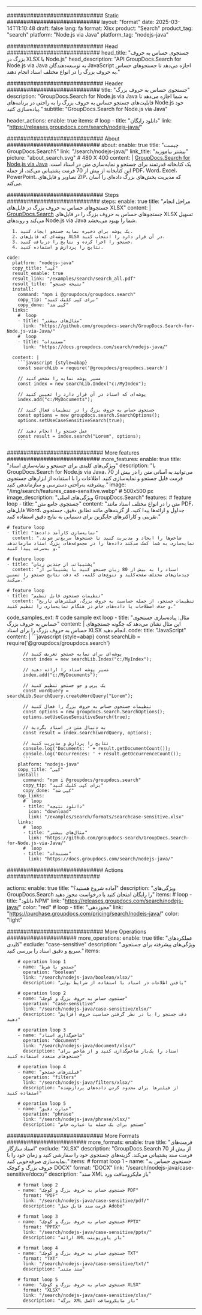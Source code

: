 
---
############################# Static ############################
layout: "format"
date:  2025-03-14T11:10:48
draft: false
lang: fa
format: Xlsx
product: "Search"
product_tag: "search"
platform: "Node.js via Java"
platform_tag: "nodejs-java"

############################# Head ############################
head_title: "جستجوی حساس به حروف بزرگ در XLSX با Node.js"
head_description: "API GroupDocs.Search for Node.js via Java به توسعه‌دهندگان JavaScript اجازه می‌دهد تا جستجوهای حساس به حروف بزرگ را در انواع مختلف اسناد انجام دهند."

############################# Header ############################
title: "جستجوی حساس به حروف بزرگ" 
description: "GroupDocs.Search for Node.js via Java به شما اجازه می‌دهد تا قابلیت‌های جستجو حساس به حروف بزرگ را به راحتی در برنامه‌های Node.js خود پیاده‌سازی کنید."
subtitle: "GroupDocs.Search for Node.js via Java" 

header_actions:
  enable: true
  items:
    #  loop
    - title: "دانلود رایگان"
      link: "https://releases.groupdocs.com/search/nodejs-java/"
      
############################# About ############################
about:
    enable: true
    title: "چیست GroupDocs.Search؟"
    link: "/search/nodejs-java/"
    link_title: "بیشتر بیاموزید"
    picture: "about_search.svg" # 480 X 400
    content: |
       [GroupDocs.Search for Node.js via Java](/search/nodejs-java/) یک کتابخانه قدرتمند برای جستجو و نمایه‌سازی متن در اسناد است. این کتابخانه از بیش از 70 فرمت پشتیبانی می‌کند، از جمله PDF، Word، Excel، PowerPoint، تصاویر و فایل‌های ZIP، که مدیریت بخش‌های بزرگ داده‌ای را آسان می‌کند.

############################# Steps ############################
steps:
    enable: true
    title: "مراحل انجام جستجوهای حساس به حروف بزرگ در فایل‌های XLSX"
    content: |
      [GroupDocs.Search](/search/nodejs-java/) جستجوهای حساس به حروف بزرگ را در فایل‌های XLSX تسهیل می‌کند و روندهای Node.js via Java شما را بهبود می‌بخشد.
      
      1. یک پوشه برای ذخیره نمایه جستجو ایجاد کنید.
      2. پوشه‌ای که فایل‌های XLSX در آن قرار دارد را انتخاب کنید.
      3. جستجو را اجرا کرده و نتایج را دریافت کنید.
      4. نتایج را پردازش و استفاده کنید.
   
    code:
      platform: "nodejs-java"
      copy_title: "کپی"
      result_enable: true
      result_link: "/examples/search/search_all.pdf"
      result_title: "نتیجه جستجو"
      install:
        command: "npm i @groupdocs/groupdocs.search"
        copy_tip: "برای کپی کلیک کنید"
        copy_done: "کپی شد"
      links:
        #  loop
        - title: "مثال‌های بیشتر"
          link: "https://github.com/groupdocs-search/GroupDocs.Search-for-Node.js-via-Java/"
        #  loop
        - title: "مستندات"
          link: "https://docs.groupdocs.com/search/nodejs-java/"
          
      content: |
        ```javascript {style=abap}
        const searchLib = require('@groupdocs/groupdocs.search')

        // مسیر پوشه نمایه را مشخص کنید
        const index = new searchLib.Index("c:/MyIndex");

        // پوشه‌ای که اسناد در آن قرار دارد را تعیین کنید
        index.add("c:/MyDocuments");

        // جستجوی حساس به حروف بزرگ را در تنظیمات فعال کنید
        const options = new groupdocs.search.SearchOptions();
        options.setUseCaseSensitiveSearch(true);

        // عمل جستجو را انجام دهید
        const result = index.search("Lorem", options);
        ```            

############################# More features ############################
more_features:
  enable: true
  title: "ویژگی‌های کلیدی برای جستجو و نمایه‌سازی اسناد"
  description: "با GroupDocs.Search for Node.js via Java، می‌توانید به آسانی متن را در بیش از 70 فرمت فایل جستجو و نمایه‌سازی کنید. اطلاعات را با استفاده از ابزارهای جستجوی پیشرفته به‌راحتی دسترسی و سازماندهی کنید."
  image: "/img/search/features_case-sensitive.webp" # 500x500 px
  image_description: "ویژگی‌های اصلی GroupDocs.Search"
  features:
    # feature loop
    - title: "جستجوی جامع متن"
      content: "متن را در انواع مختلف اسناد مانند PDF، فایل‌های Word، جداول و ارائه‌ها پیدا کنید. از گزینه‌های مانند تطابق دقیق، جستجوی تقریبی و کاراکترهای جایگزین برای دستیابی به نتایج دقیق استفاده کنید."

    # feature loop
    - title: "نمایه‌سازی کارآمد داده‌ها"
      content: "شاخص‌ها را ایجاد و مدیریت کنید تا جستجوها سریع‌تر شوند. نمایه‌سازی به شما کمک می‌کند داده‌ها را در مجموعه‌های بزرگ اسناد سازماندهی و به‌سرعت پیدا کنید."

    # feature loop
    - title: "پشتیبانی از چندین زبان"
      content: "اسناد را به بیش از 80 زبان جستجو کنید با پشتیبانی از چیدمان‌های مختلف صفحه‌کلید و تنوع‌های کلمه، که دقت نتایج جستجو را تضمین می‌کند."

    # feature loop
    - title: "تنظیمات جستجوی قابل تنظیم"
      content: "تنظیمات جستجو، از جمله حساسیت به حروف بزرگ، فیلترهای تاریخ و حذف اصطلاحات یا داده‌های خاص در هنگام نمایه‌سازی را تنظیم کنید."
      
  code_samples_ext:
    # code sample ext loop
    - title: "مثال: پیاده‌سازی جستجوی حساس به حروف بزرگ"
      content: |
        این مثال نشان می‌دهد که چگونه جستجوهای حساس به حروف بزرگ را برای اسناد XLSX انجام دهید.
      code:
        title: "JavaScript"
        content: |
          ```javascript {style=abap}
          const searchLib = require('@groupdocs/groupdocs.search')
          
          // پوشه‌ای برای نمایه جستجو تعریف کنید
          const index = new searchLib.Index("c:/MyIndex");
              
          // مسیر پوشه اسناد را ارائه دهید
          index.add("c:/MyDocuments");

          // یک پرس و جو جستجو تنظیم کنید
          const wordQuery = searchLib.SearchQuery.createWordQuery("Lorem");

          // تنظیمات جستجوی حساس به حروف بزرگ را فعال کنید
          const options = new groupdocs.search.SearchOptions();
          options.setUseCaseSensitiveSearch(true);

          // به دنبال متن در اسناد بگردید
          const result = index.search(wordQuery, options);
          
          // نتایج را پردازش و مدیریت کنید
          console.log('Documents: ' + result.getDocumentCount());
          console.log('Occurrences: ' + result.getOccurrenceCount());
          ```
        platform: "nodejs-java"
        copy_title: "کپی"
        install:
          command: "npm i @groupdocs/groupdocs.search"
          copy_tip: "برای کپی کلیک کنید"
          copy_done: "کپی شد"
        top_links:
          #  loop
          - title: "دانلود نتیجه"
            icon: "download"
            link: "/examples/search/formats/searchcase-sensitive.xlsx"
        links:
          #  loop
          - title: "مثال‌های بیشتر"
            link: "https://github.com/groupdocs-search/GroupDocs.Search-for-Node.js-via-Java/"
          #  loop
          - title: "مستندات"
            link: "https://docs.groupdocs.com/search/nodejs-java/"
            

            


############################# Actions ############################

actions:
  enable: true
  title: "آماده شروع هستید؟"
  description: "ویژگی‌های GroupDocs.Search را رایگان امتحان کنید یا درخواست مجوز دهید"
  items:
    #  loop
    - title: "دانلود NPM"
      link: "https://releases.groupdocs.com/search/nodejs-java/"
      color: "red"
        #  loop
    - title: "مجوزدهی"
      link: "https://purchase.groupdocs.com/pricing/search/nodejs-java/"
      color: "light"


############################# More Operations #####################
more_operations:
    enable: true
    title: "عملکردهای کلیدی"
    exclude: "case-sensitive"
    description: "ویژگی‌های پیشرفته برای جستجوی سریع و دقیق اسناد را بررسی کنید."
    items: 
          
        # operation loop 1
        - name: "جستجو با شرط"
          operation: "boolean"
          link: "/search/nodejs-java/boolean/xlsx/"
          description: "یافتن اطلاعات در اسناد با استفاده از شرایط بولی"

        # operation loop 2
        - name: "جستجوی حساس به حروف بزرگ و کوچک"
          operation: "case-sensitive"
          link: "/search/nodejs-java/case-sensitive/xlsx/"
          description: "دقت جستجو را با در نظر گرفتن حساسیت حروف افزایش دهید"

        # operation loop 3
        - name: "شاخص‌گذاری اسناد"
          operation: "document"
          link: "/search/nodejs-java/document/xlsx/"
          description: "اسناد را یک‌بار شاخص‌گذاری کنید و از شاخص برای جستجوهای متعدد استفاده کنید"

        # operation loop 4
        - name: "فیلترهای جستجو"
          operation: "filters"
          link: "/search/nodejs-java/filters/xlsx/"
          description: "از فیلترها برای محدود کردن داده‌های پردازش‌شده استفاده کنید"

        # operation loop 5
        - name: "عبارت دقیق"
          operation: "phrase"
          link: "/search/nodejs-java/phrase/xlsx/"
          description: "جستجو برای یک جمله یا عبارت خاص"
          
        
          
############################# More Formats ########################
more_formats:
    enable: true
    title: "فرمت‌های اسناد سازگار"
    exclude: "XLSX"
    description: "GroupDocs.Search از بیش از 70 فرمت سند پشتیبانی می‌کند. گزینه‌های جستجوی خود را سفارشی کنید و زمان خود را با نمایه‌سازی صرفه‌جویی کنید."
    items: 
        # format loop 1
        - name: "جستجوی حساس به حروف بزرگ و کوچک DOCX"
          format: "DOCX"
          link: "/search/nodejs-java/case-sensitive/docx/"
          description: "سند XML باز مایکروسافت ورد"
          
        # format loop 2
        - name: "جستجوی حساس به حروف بزرگ و کوچک PDF"
          format: "PDF"
          link: "/search/nodejs-java/case-sensitive/pdf/"
          description: "فرمت سند قابل حمل Adobe"
          
        # format loop 3
        - name: "جستجوی حساس به حروف بزرگ و کوچک PPTX"
          format: "PPTX"
          link: "/search/nodejs-java/case-sensitive/pptx/"
          description: "ارائه XML باز پاورپوینت"

        # format loop 4
        - name: "جستجوی حساس به حروف بزرگ و کوچک TXT"
          format: "TXT"
          link: "/search/nodejs-java/case-sensitive/txt/"
          description: "سند متنی"
          
        # format loop 5
        - name: "جستجوی حساس به حروف بزرگ و کوچک XLSX"
          format: "XLSX"
          link: "/search/nodejs-java/case-sensitive/xlsx/"
          description: "برگه XML باز مایکروسافت اکسل"
  

---